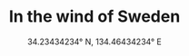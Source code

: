 ---
title: In the wind of Sweden
subtitle: "34.23434234° N, 134.46434234° E"
order_number: 2
image: /uploads/2.png
portrait: false
text-color: light
---
